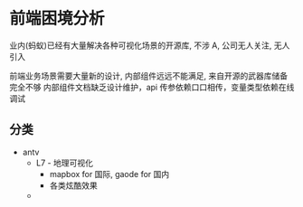 # 前端困境分析

业内(蚂蚁)已经有大量解决各种可视化场景的开源库, 不涉 A, 公司无人关注, 无人引入

前端业务场景需要大量新的设计, 内部组件远远不能满足, 来自开源的武器库储备完全不够
内部组件文档缺乏设计维护，api 传参依赖口口相传，变量类型依赖在线调试

## 分类

- antv
  - L7 - 地理可视化
    - mapbox for 国际, gaode for 国内
    - 各类炫酷效果
  -
